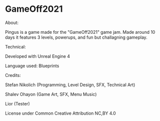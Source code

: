 # GameOff2021

About:

Pingus is a game made for the "GameOff2021" game jam.
Made around 10 days it features 3 levels, powerups, and fun but challagning gameplay.

Technical:

Developed with Unreal Engine 4

Language used: Blueprints

Credits:
 
Stefan Nikolich (Programming, Level Design, SFX, Technical Art)

Shalev Ohayon (Game Art, SFX, Menu Music)

Lior (Tester)

License under Common Creative Attribution NC,BY 4.0
